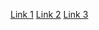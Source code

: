[Link 1](https://www.google.com)
[Link 2](https://www.example.com)
[Link 3](https://www.github.com)
